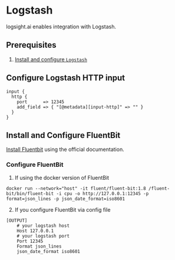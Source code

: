# Logstash

logsight.ai enables integration with Logstash.

## Prerequisites
1. [Install and configure `Logstash`](./logstash.md)

## Configure Logstash HTTP input
```
input {
  http {
    port      => 12345
    add_field => { "[@metadata][input-http]" => "" }
  }
}
```

## Install and Configure FluentBit
[Install Fluentbit](https://docs.fluentbit.io/manual/installation/getting-started-with-fluent-bit) using the official documentation.

### Configure FluentBit

1. If using the docker version of FluentBit
```
docker run --network="host" -it fluent/fluent-bit:1.8 /fluent-bit/bin/fluent-bit -i cpu -o http://127.0.0.1:12345 -p format=json_lines -p json_date_format=iso8601
```
2. If you configure FluentBit via config file
```
[OUTPUT]
    # your logstash host
    Host 127.0.0.1 
    # your logstash port
    Port 12345
    Format json_lines
    json_date_format iso8601
```
